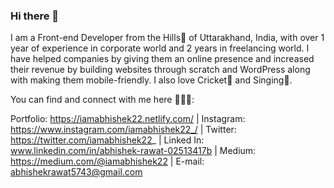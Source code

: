 
### Hi there 👋

I am a Front-end Developer from the Hills🗻 of Uttarakhand, India, with over 1 year of experience in corporate world and 2 years in freelancing world. I have helped companies by giving them an online presence and increased their revenue by building websites through scratch and WordPress along with making them mobile-friendly. I also love Cricket🏏 and Singing🎤.

You can find and connect with me here 👨🏻‍💻:

Portfolio: https://iamabhishek22.netlify.com/
| Instagram: https://www.instagram.com/iamabhishek22_/
| Twitter: https://twitter.com/iamabhishek22_
| Linked In: www.linkedin.com/in/abhishek-rawat-02513417b
| Medium: https://medium.com/@iamabhishek22
| E-mail: abhishekrawat5743@gmail.com
